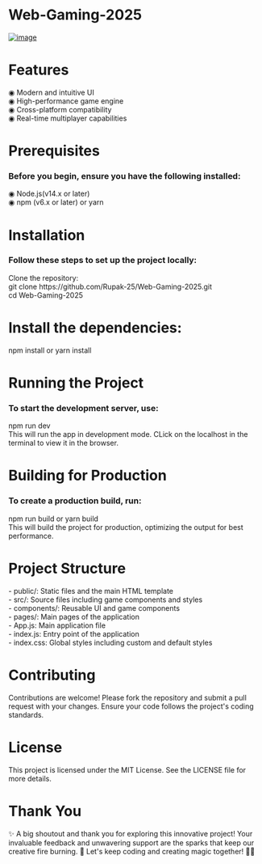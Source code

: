 # Web-Gaming-2025
<a href="https://web-gaming-2025.vercel.app/">
  <img src="https://github.com/user-attachments/assets/e58b013f-8581-44a7-8171-6c74c27f1124" alt="image">
</a>


<h1>Features</h1>
◉ Modern and intuitive UI<br/>
◉ High-performance game engine<br/>
◉ Cross-platform compatibility<br/>
◉ Real-time multiplayer capabilities<br/>

<h1>Prerequisites</h1>
<h3>Before you begin, ensure you have the following installed:</h3>
◉ Node.js(v14.x or later)<br/>
◉ npm (v6.x or later) or yarn<br/>

<h1>Installation</h1>
<h3>Follow these steps to set up the project locally:</h3>
Clone the repository:<br/>
git clone https://github.com/Rupak-25/Web-Gaming-2025.git<br/>
cd Web-Gaming-2025<br/>

<h1>Install the dependencies:</h1>
npm install or yarn install<br/>

<h1>Running the Project</h1>
<h3>To start the development server, use:</h3>
npm run dev<br/>
This will run the app in development mode. CLick on the localhost in the terminal to view it in the browser.<br/>

<h1>Building for Production</h1>
<h3>To create a production build, run:</h3>
npm run build or yarn build<br/>
This will build the project for production, optimizing the output for best performance.<br/>

<h1>Project Structure</h1>
- public/: Static files and the main HTML template <br/>
- src/: Source files including game components and styles<br/> 
- components/: Reusable UI and game components<br/>
- pages/: Main pages of the application<br/>
- App.js: Main application file<br/>
- index.js: Entry point of the application<br/>
- index.css: Global styles including custom and default styles<br/>

<h1>Contributing</h1>
Contributions are welcome! Please fork the repository and submit a pull request with your changes. Ensure your code follows the project's coding standards.<br/>

<h1>License</h1>
This project is licensed under the MIT License. See the LICENSE file for more details.<br/>

<h1>Thank You</h1>
✨ A big shoutout and thank you for exploring this innovative project! Your invaluable feedback and unwavering support are the sparks that keep our creative fire burning. 🌟 Let's keep coding and creating magic together! 🚀😊<br/>
